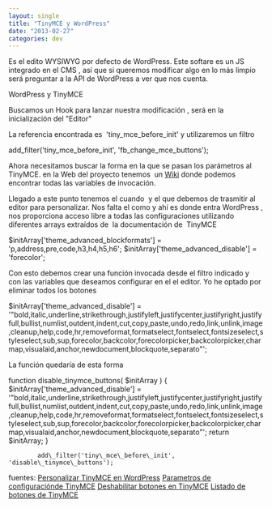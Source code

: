 ```yaml
---
layout: single
title: "TinyMCE y WordPress"
date: "2013-02-27"
categories: dev
---
```


Es el edito WYSIWYG por defecto de WordPress. Este softare es un JS integrado en el CMS , así que si queremos modificar algo en lo más limpio será preguntar a la API de WordPress a ver que nos cuenta.

WordPress y TinyMCE

Buscamos un Hook para lanzar nuestra modificación , será en la inicialización del "Editor"

La referencia encontrada es  'tiny\_mce\_before\_init' y utilizaremos un filtro

add\_filter('tiny\_mce\_before\_init', 'fb\_change\_mce\_buttons');

Ahora necesitamos buscar la forma en la que se pasan los parámetros al TinyMCE. en la Web del proyecto tenemos  un [Wiki](https://www.tinymce.com/wiki.php/Configuration "Wiki configuración TinyMCE") donde podemos encontrar todas las variables de invocación.

Llegado a este punto tenemos el cuando  y el que debemos de trasmitir al editor para personalizar. Nos falta el como y ahí es donde entra WordPress , nos proporciona acceso libre a todas las configuraciones utilizando diferentes arrays extraídos de  la documentación de  TinyMCE

$initArray\['theme\_advanced\_blockformats'\] = 'p,address,pre,code,h3,h4,h5,h6';
$initArray\['theme\_advanced\_disable'\] = 'forecolor';

Con esto debemos crear una función invocada desde el filtro indicado y con las variables que deseamos configurar en el el editor. Yo he optado por eliminar todos los botones

$initArray\['theme\_advanced\_disable'\] = '"bold,italic,underline,strikethrough,justifyleft,justifycenter,justifyright,justifyfull,bullist,numlist,outdent,indent,cut,copy,paste,undo,redo,link,unlink,image,cleanup,help,code,hr,removeformat,formatselect,fontselect,fontsizeselect,styleselect,sub,sup,forecolor,backcolor,forecolorpicker,backcolorpicker,charmap,visualaid,anchor,newdocument,blockquote,separato"';

La función quedaría de esta forma

function disable\_tinymce\_buttons( $initArray ) {
		$initArray\['theme\_advanced\_disable'\] = '"bold,italic,underline,strikethrough,justifyleft,justifycenter,justifyright,justifyfull,bullist,numlist,outdent,indent,cut,copy,paste,undo,redo,link,unlink,image,cleanup,help,code,hr,removeformat,formatselect,fontselect,fontsizeselect,styleselect,sub,sup,forecolor,backcolor,forecolorpicker,backcolorpicker,charmap,visualaid,anchor,newdocument,blockquote,separato"';
		return $initArray;
		}

			add\_filter('tiny\_mce\_before\_init', 'disable\_tinymce\_buttons');

fuentes: [Personalizar TinyMCE en WordPress](https://wpengineer.com/1963/customize-wordpress-wysiwyg-editor/ "Personalizar TinyMCE en WordPress") [Parametros de configuraciónde TinyMCE](https://www.tinymce.com/wiki.php/Configuration "Parametros de configuraciónde TinyMCE") [Deshabilitar botones en TinyMCE](https://www.tinymce.com/wiki.php/Configuration:theme_advanced_disable "Deshabilitar botones en TinyMCE") [Listado de botones de TinyMCE](https://www.tinymce.com/wiki.php/Buttons/controls "Listado de botones de TinyMCE")
